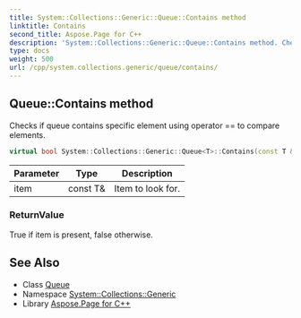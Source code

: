 ```yaml
---
title: System::Collections::Generic::Queue::Contains method
linktitle: Contains
second_title: Aspose.Page for C++
description: 'System::Collections::Generic::Queue::Contains method. Checks if queue contains specific element using operator == to compare elements in C++.'
type: docs
weight: 500
url: /cpp/system.collections.generic/queue/contains/
---
```

## Queue::Contains method


Checks if queue contains specific element using operator == to compare elements.

```cpp
virtual bool System::Collections::Generic::Queue<T>::Contains(const T &item) const
```


| Parameter | Type | Description |
| --- | --- | --- |
| item | const T\& | Item to look for. |

### ReturnValue

True if item is present, false otherwise.

## See Also

* Class [Queue](../)
* Namespace [System::Collections::Generic](../../)
* Library [Aspose.Page for C++](../../../)
